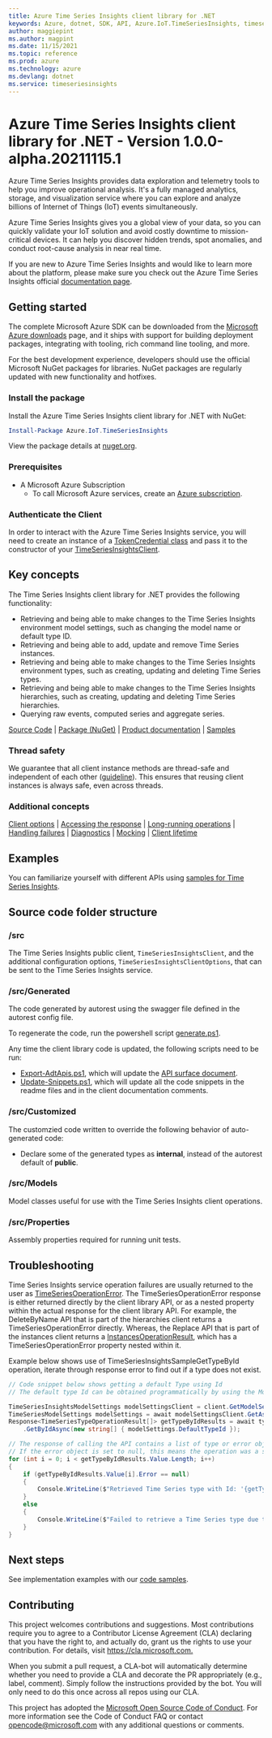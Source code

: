 ```yaml
---
title: Azure Time Series Insights client library for .NET
keywords: Azure, dotnet, SDK, API, Azure.IoT.TimeSeriesInsights, timeseriesinsights
author: maggiepint
ms.author: magpint
ms.date: 11/15/2021
ms.topic: reference
ms.prod: azure
ms.technology: azure
ms.devlang: dotnet
ms.service: timeseriesinsights
---
```


# Azure Time Series Insights client library for .NET - Version 1.0.0-alpha.20211115.1 


Azure Time Series Insights provides data exploration and telemetry tools to help you improve operational analysis. It's a fully managed analytics, storage, and visualization service where you can explore and analyze billions of Internet of Things (IoT) events simultaneously.

Azure Time Series Insights gives you a global view of your data, so you can quickly validate your IoT solution and avoid costly downtime to mission-critical devices. It can help you discover hidden trends, spot anomalies, and conduct root-cause analysis in near real time.

If you are new to Azure Time Series Insights and would like to learn more about the platform, please make sure you check out the Azure Time Series Insights official [documentation page][tsi_product_documentation].

## Getting started

The complete Microsoft Azure SDK can be downloaded from the [Microsoft Azure downloads][microsoft_sdk_download] page, and it ships with support for building deployment packages, integrating with tooling, rich command line tooling, and more.

For the best development experience, developers should use the official Microsoft NuGet packages for libraries. NuGet packages are regularly updated with new functionality and hotfixes.

### Install the package

Install the Azure Time Series Insights client library for .NET with NuGet:

```PowerShell
Install-Package Azure.IoT.TimeSeriesInsights
```

View the package details at [nuget.org][tsi_nuget].

### Prerequisites

- A Microsoft Azure Subscription
  - To call Microsoft Azure services, create an [Azure subscription][azure_sub].

### Authenticate the Client

In order to interact with the Azure Time Series Insights service, you will need to create an instance of a [TokenCredential class][token_credential] and pass it to the constructor of your [TimeSeriesInsightsClient](https://github.com/Azure/azure-sdk-for-net/blob/main/sdk/timeseriesinsights/Azure.IoT.TimeSeriesInsights/src/TimeSeriesInsightsClient.cs).

## Key concepts

The Time Series Insights client library for .NET provides the following functionality:
- Retrieving and being able to make changes to the Time Series Insights environment model settings, such as changing the model name or default type ID.
- Retrieving and being able to add, update and remove Time Series instances.
- Retrieving and being able to make changes to the Time Series Insights environment types, such as creating, updating and deleting Time Series types.
- Retrieving and being able to make changes to the Time Series Insights hierarchies, such as creating, updating and deleting Time Series hierarchies.
- Querying raw events, computed series and aggregate series.

[Source Code][tsi_client_src] | [Package (NuGet)][tsi_nuget] | [Product documentation][tsi_product_documentation] | [Samples][tsi_samples]

### Thread safety
We guarantee that all client instance methods are thread-safe and independent of each other ([guideline](https://azure.github.io/azure-sdk/dotnet_introduction.html#dotnet-service-methods-thread-safety)). This ensures that reusing client instances is always safe, even across threads.

### Additional concepts
<!-- CLIENT COMMON BAR -->
[Client options](https://github.com/Azure/azure-sdk-for-net/blob/main/sdk/core/Azure.Core/README.md#configuring-service-clients-using-clientoptions) |
[Accessing the response](https://github.com/Azure/azure-sdk-for-net/blob/main/sdk/core/Azure.Core/README.md#accessing-http-response-details-using-responset) |
[Long-running operations](https://github.com/Azure/azure-sdk-for-net/blob/main/sdk/core/Azure.Core/README.md#consuming-long-running-operations-using-operationt) |
[Handling failures](https://github.com/Azure/azure-sdk-for-net/blob/main/sdk/core/Azure.Core/README.md#reporting-errors-requestfailedexception) |
[Diagnostics](https://github.com/Azure/azure-sdk-for-net/blob/main/sdk/core/Azure.Core/samples/Diagnostics.md) |
[Mocking](https://github.com/Azure/azure-sdk-for-net/blob/main/sdk/core/Azure.Core/README.md#mocking) |
[Client lifetime](https://devblogs.microsoft.com/azure-sdk/lifetime-management-and-thread-safety-guarantees-of-azure-sdk-net-clients/)
<!-- CLIENT COMMON BAR -->

## Examples

You can familiarize yourself with different APIs using [samples for Time Series Insights][tsi_samples].

## Source code folder structure

### /src

The Time Series Insights public client, `TimeSeriesInsightsClient`, and the additional configuration options, `TimeSeriesInsightsClientOptions`, that can be sent to the Time Series Insights service.

### /src/Generated

The code generated by autorest using the swagger file defined in the autorest config file.

To regenerate the code, run the powershell script [generate.ps1](https://github.com/Azure/azure-sdk-for-net/blob/main/sdk/timeseriesinsights/Azure.IoT.TimeSeriesInsights/src/generate.ps1).

Any time the client library code is updated, the following scripts need to be run:

- [Export-AdtApis.ps1](https://github.com/Azure/azure-sdk-for-net/blob/main/sdk/timeseriesinsights/Export-TsiApis.ps1), which will update the [API surface document](https://github.com/Azure/azure-sdk-for-net/blob/main/sdk/timeseriesinsights/Azure.IoT.TimeSeriesInsights/api/Azure.IoT.TimeSeriesInsights.netstandard2.0.cs).
- [Update-Snippets.ps1](https://github.com/Azure/azure-sdk-for-net/blob/main/sdk/timeseriesinsights/Update-TsiSnippets.ps1), which will update all the code snippets in the readme files and in the client documentation comments.

### /src/Customized

The customzied code written to override the following behavior of auto-generated code:

- Declare some of the generated types as **internal**, instead of the autorest default of **public**.

### /src/Models

Model classes useful for use with the Time Series Insights client operations.

### /src/Properties

Assembly properties required for running unit tests.

## Troubleshooting

Time Series Insights service operation failures are usually returned to the user as [TimeSeriesOperationError](https://github.com/Azure/azure-sdk-for-net/blob/main/sdk/timeseriesinsights/Azure.IoT.TimeSeriesInsights/src/Generated/Models/TimeSeriesOperationError.cs). The TimeSeriesOperationError response is either returned directly by the client library API, or as a nested property within the actual response for the client library API. For example, the DeleteByName API that is part of the hierarchies client returns a TimeSeriesOperationError directly. Whereas, the Replace API that is part of the instances client returns a [InstancesOperationResult](https://github.com/Azure/azure-sdk-for-net/blob/main/sdk/timeseriesinsights/Azure.IoT.TimeSeriesInsights/src/Generated/Models/InstancesOperationResult.cs), which has a TimeSeriesOperationError property nested within it.

Example below shows use of TimeSeriesInsightsSampleGetTypeById operation, iterate through response error to find out if a type does not exist.

```C# Snippet:TimeSeriesInsightsSampleGetTypeById
// Code snippet below shows getting a default Type using Id
// The default type Id can be obtained programmatically by using the ModelSettings client.

TimeSeriesInsightsModelSettings modelSettingsClient = client.GetModelSettingsClient();
TimeSeriesModelSettings modelSettings = await modelSettingsClient.GetAsync();
Response<TimeSeriesTypeOperationResult[]> getTypeByIdResults = await typesClient
    .GetByIdAsync(new string[] { modelSettings.DefaultTypeId });

// The response of calling the API contains a list of type or error objects corresponding by position to the input parameter array in the request.
// If the error object is set to null, this means the operation was a success.
for (int i = 0; i < getTypeByIdResults.Value.Length; i++)
{
    if (getTypeByIdResults.Value[i].Error == null)
    {
        Console.WriteLine($"Retrieved Time Series type with Id: '{getTypeByIdResults.Value[i].TimeSeriesType.Id}'.");
    }
    else
    {
        Console.WriteLine($"Failed to retrieve a Time Series type due to '{getTypeByIdResults.Value[i].Error.Message}'.");
    }
}
```

## Next steps

See implementation examples with our [code samples](https://github.com/Azure/azure-sdk-for-net/blob/main/sdk/timeseriesinsights/Azure.IoT.TimeSeriesInsights/samples).

## Contributing

This project welcomes contributions and suggestions.
Most contributions require you to agree to a Contributor License Agreement (CLA) declaring that you have the right to, and actually do, grant us the rights to use your contribution.
For details, visit <https://cla.microsoft.com.>

When you submit a pull request, a CLA-bot will automatically determine whether you need to provide a CLA and decorate the PR appropriately (e.g., label, comment).
Simply follow the instructions provided by the bot.
You will only need to do this once across all repos using our CLA.

This project has adopted the [Microsoft Open Source Code of Conduct][code_of_conduct].
For more information see the Code of Conduct FAQ or contact opencode@microsoft.com with any additional questions or comments.

<!-- LINKS -->
[microsoft_sdk_download]: https://azure.microsoft.com/downloads/?sdk=net
[azure_sdk_target_frameworks]: https://github.com/azure/azure-sdk-for-net#target-frameworks
[azure_cli]: https://docs.microsoft.com/cli/azure
[azure_sub]: https://azure.microsoft.com/free/dotnet/
[package]: https://www.nuget.org/packages/Azure.IoT.TimeSeriesInsights
[code_of_conduct]: https://opensource.microsoft.com/codeofconduct/
[nuget]: https://www.nuget.org/
[azure_portal]: https://portal.azure.com/
[azure_rest_api]: https://docs.microsoft.com/rest/api/azure/
[azure_core_library]: https://github.com/Azure/azure-sdk-for-net/tree/main/sdk/core/Azure.Core
[token_credential]: https://docs.microsoft.com/dotnet/api/azure.core.tokencredential?view=azure-dotnet
[azure_cli]: https://docs.microsoft.com/cli/azure/install-azure-cli?view=azure-cli-latest
[iot_cli_extension]: https://github.com/Azure/azure-iot-cli-extension/releases
[iot_cli_doc]: https://docs.microsoft.com/cli/azure/ext/azure-iot/dt?view=azure-cli-latest
[http_status_code]: https://docs.microsoft.com/dotnet/api/system.net.httpstatuscode?view=netcore-3.1
[tsi_nuget]: https://www.nuget.org/packages/Azure.IoT.TimeSeriesInsights
[tsi_client_src]: https://github.com/Azure/azure-sdk-for-net/tree/main/sdk/timeseriesinsights/Azure.IoT.TimeSeriesInsights/src
[tsi_product_documentation]: https://docs.microsoft.com/azure/time-series-insights/
[tsi_samples]: https://github.com/Azure/azure-sdk-for-net/blob/main/sdk/timeseriesinsights/Azure.IoT.TimeSeriesInsights/samples/Readme.md

